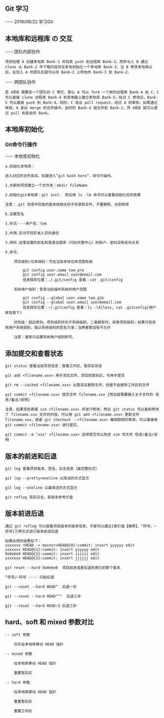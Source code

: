 ## Git 学习

---- 2019/06/22 学习Git

## 本地库和远程库 の 交互

---- 团队内部协作
    
    项目经理 A 创建本地库 Bank-1 并将其 push 到远程库 Bank-2，而参与人 B 通过 clone 从 Bank-2 中下载内容并在本地初始化一个本地库 Bank-3，当 B 修改本地库以后，在加入 A 的团队后就可以向 Bank-2 上传他的 Bank-3 到 Bank-2.

---- 跨团队协作
    
    若 A和B 需要另一个团队的 C 帮忙，那么 A 可以 fork 一个新的远程库 Bank-4 给 C，C 可以直接 clone 远程库 Bank-4 到其电脑上建立本地库 Bank-5，经过 C 修改后，Bank-5 可以直接 push 到 Bank-4，同时，C 发出 pull request，经过 A 的审核，如果通过审核，A 发出 merge 的合并操作，此时的 Bank-4 就合并到 Bank-2，而 A和B 就可以通过 pull 到各自的 Bank。

## 本地库初始化

### Git命令行操作

---- 本地库初始化
    
    a.初始化本地库：
    
    进入对应的文件夹后，右键进入“git bash here”，命令行操作。
    
    1.为新的项目建立一个文件夹：mkdir FileName
    
    2.初始化git本地库：git init， 而后用 ls -lA 命令可以查看初始化后的效果
    
    注意：.git 目录中存放的是本地相关的子目录和文件，不要删除，也别修改
    
    b.设置签名
    
    1.形式----用户名：tom
    
    2.作用.区分不同开发人员的身份
    
    3.辨析.这里设置的前名和登录远程库（代码托管中心）的账户、密码没有任何关系
    
    4.命令.
    
        项目级别/仓库级别：尽在当前本地仓库范围有效
        
            git config user.name tom_pro
            git config user.email user@email.com
            信息保存位置：./.git/config 查看：cat .git/config            
        
        系统用户级别：登录当前操作系统的用户范围
        
            git config --global user.name tom_glb
            git config --global user.email user@email.com
            信息保存位置：~/.gitconfig 查看：ls -lA|less, cat .gitconfig(用户家目录下)
        
        优先级：就近原则，项目级别优先于系统级别，二者都有时，采用项目级别；如果只有系统用户系统级别，就以系统级别的签名为准；当两者都没有不允许
        
        注意：通常只设置系统用户级别即可。

## 添加提交和查看状态

    git status 查看当前项目信息：查看工作区、暂存区状态
    
    git add <filename.xxx> 用于添加文件，添加到暂存区，可用于提交
    
    git rm --cached <filename.xxx> 从暂存区删除文件，但是不会删除工作区的文件
    
    git commit <filename.xxx> 提交文件 filename.xxx {而后就需要输入关于文件的 信息/备注/说明}
    
    注意，如果现在直接 vim <filename.xxx> 并进行修改，而后 git status 可以看到修改了 filename.xxx 文件的内容，可以用 git add <filename.xxx> 更新文件filename.xxx，或者 git chechout --<filename.xxx> 撤销刚刚的修改，可以直接用 git commit <filename.xxx> 进行提交。
    
    git commit -m "xxx" <filename.xxx> 这样提交可以免进 vim 写文件 信息/备注/说明

## 版本的前进和后退

    git log 查看项目版本、签名、日志信息（最完整形式）
    
    git log --pretty=oneline 以简洁的方式显示
    
    git log --oneline 以最简洁的方式显示
    
    git reflog 现实日志，有很多参考价值
    
## 版本前进后退

    通过 git reflog 可以查看项目版本的版本信息，于是可以通过{索引值【推荐】、^符号、~符号}三种方式进行版本前进后退
    
    如果出现的结果如下：
    xxxxxxx <HEAD -> master>HEAD@{0}:commit: insert yyyyyy edit
    xxxxxxx HEAD@{1}:commit: insert yyyyyy edit
    9a9ebe0 HEAD@{2}:commit: insert iiiiii edit
    xxxxxxx HEAD@{3}:commit: insert jjjjjj edit
    
    git reset --hard 9a9ebe0  项目前进或者后退到索引的那个版本
    
    ^符号/~符号 ---- 只能后退
    
    git --reset --hard HEAD^  后退一步
    
    git --reset --hard HEAD^^^  后退三步
    
    git --reset --hard HEAD~3 后退三步
    
## hard、soft 和 mixed 参数对比

    -- soft 参数
        
        仅仅在本地库移动 HEAD 指针

    -- mixed 参数
    
        在本地库移动 HEAD 指针
        
        重置暂存区
        
    -- hard 参数
    
        在本地库移动 HEAD 指针
        
        重置暂存区
        
        重置工作区
